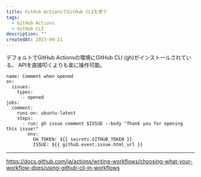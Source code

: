 ```yaml
---
title: GitHub ActionsでGitHub CLIを使う
tags:
  - GitHub Actions
  - GitHub CLI
description: ""
createdAt: 2023-09-21
---
```


デフォルトでGitHub Actionsの環境にGitHub CLI (gh)がインストールされている。
APIを直接叩くよりも楽に操作可能。

```yaml:公式の例
name: Comment when opened
on:
  issues:
    types:
      - opened
jobs:
  comment:
    runs-on: ubuntu-latest
    steps:
      - run: gh issue comment $ISSUE --body "Thank you for opening this issue!"
        env:
          GH_TOKEN: ${{ secrets.GITHUB_TOKEN }}
          ISSUE: ${{ github.event.issue.html_url }}
```

---

https://docs.github.com/ja/actions/writing-workflows/choosing-what-your-workflow-does/using-github-cli-in-workflows

